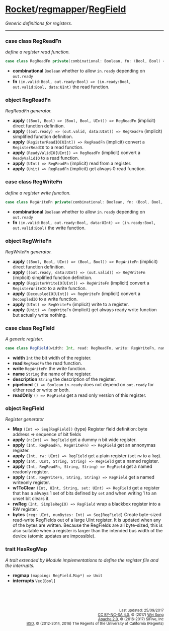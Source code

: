 [Rocket](../Readme.md)/[regmapper](../regmapper.md)/[RegField](https://github.com/freechipsproject/rocket-chip/tree/master/src/main/scala/regmapper/RegField.scala)
========================
*Generic definitions for registers.*

**********************

### case class RegReadFn
*define a register read function.*

~~~scala
case class RegReadFn private(combinational: Boolean, fn: (Bool, Bool) => (Bool, Bool, UInt))
~~~

+ **combinational** `Boolean` whether to allow `in.ready` depending on `out.ready`
+ **fn** `(in.valid:Bool, out.ready:Bool) => (in.ready:Bool, out.valid:Bool, data:UInt)` the read function.

### object RegReadFn
*RegReadFn generator.*

+ **apply** `((Bool, Bool) => (Bool, Bool, UInt)) => RegReadFn` (implicit) direct function definition.
+ **apply** `((out.ready) => (out.valid, data:UInt)) => RegReadFn` (implicit) simplified function definition.
+ **apply** `(RegisterReadIO[UInt]) => RegReadFn` (implicit) convert a `RegisterReadIO` to a read function.
+ **apply** `(ReadyValidIO[UInt]) => RegReadFn` (implicit) convert a `ReadyValidIO` to a read function.
+ **apply** `(UInt) => RegReadFn` (implicit) read from a register.
+ **apply** `(Unit) => RegReadFn` (implicit) get always 0 read function.

### case class RegWriteFn
*define a register write function.*

~~~scala
case class RegWriteFn private(combinational: Boolean, fn: (Bool, Bool, UInt) => (Bool, Bool))
~~~

+ **combinational** `Boolean` whether to allow `in.ready` depending on `out.ready`
+ **fn** `(in.valid:Bool, out.ready:Bool, data:UInt) => (in.ready:Bool, out.valid:Bool)` the write function.

### object RegWriteFn
*RegWriteFn generator.*

+ **apply** `((Bool, Bool, UInt) => (Bool, Bool)) => RegWriteFn` (implicit) direct function definition.
+ **apply** `((out.ready, data:UInt) => (out.valid)) => RegWriteFn` (implicit) simplified function definition.
+ **apply** `(RegisterWriteIO[UInt]) => RegWriteFn` (implicit) convert a `RegisterWriteIO` to a write function.
+ **apply** `(DecoupledIO[UInt]) => RegWriteFn` (implicit) convert a `DecoupledIO` to a write function.
+ **apply** `(UInt) => RegWriteFn` (implicit) write to a register.
+ **apply** `(Unit) => RegWriteFn` (implicit) get always ready write function but actually write nothing.

### case class RegField
*A generic register.*

~~~scala
case class RegField(width: Int, read: RegReadFn, write: RegWriteFn, name: String, description: String)
~~~

+ **width** `Int` the bit width of the register.
+ **read** `RegReadFn` the read function.
+ **write** `RegWriteFn` the write function.
+ **name** `String` the name of the register.
+ **description** `String` the description of the register.
+ **pipelined** `() => Boolean` `in.ready` does not depend on `out.ready` for either read or write or both.
+ **readOnly** `() => RegField` get a read only version of this register.

### object RegField
*Register generator*

+ **Map** `(Int => Seq[RegField])` (type) Register field definition: byte address => sequence of bit fields
+ **apply** `(n:Int) => RegField` get a dummy n bit wide register.
+ **apply** `(Int, RegReadFn, RegWriteFn) => RegField` get an annonymas register.
+ **apply** `(Int, rw: UInt) => RegField` get a plain register (set `rw` to a `Reg`).
+ **apply** `(Int, UInt, String, String) => RegField` get a named register.
+ **apply** `(Int, RegReadFn, String, String) => RegField` get a named readonly register.
+ **apply** `(Int, RegWriteFn, String, String) => RegField` get a named writeonly register.
+ **w1ToClear** `(Int, UInt, String, set: UInt) => RegField` get a register that has a always 1 set of bits defined by `set` and when writing 1 to an unset bit clears it.
+ **rwReg** `(Int, SimpleRegIO) => RegField` wrap a blackbox register into a RW register.
+ **bytes** `(reg: UInt, numBytes: Int) => Seq[RegField]`
  Create byte-sized read-write RegFields out of a large UInt register.
  It is updated when any of the bytes are written. Because the RegFields
  are all byte-sized, this is also suitable when a register is larger
  than the intended bus width of the device (atomic updates are impossible).

### trait HasRegMap
*A trait extended by Module implementations to define the register file and the interrupts.*

+ **regmap** `(mapping: RegField.Map*) => Unit`
+ **interrupts** `Vec[Bool]`



<br><br><br><p align="right">
<sub>
Last updated: 25/09/2017<br>
[CC BY-NC-SA 4.0](https://creativecommons.org/licenses/by-nc-sa/4.0/), &copy; (2017) [Wei Song](mailto:wsong83@gmail.com)<br>
[Apache 2.0](https://github.com/freechipsproject/rocket-chip/blob/master/LICENSE.SiFive), &copy; (2016-2017) SiFive, Inc<br>
[BSD](https://github.com/freechipsproject/rocket-chip/blob/master/LICENSE.Berkeley), &copy; (2012-2014, 2016) The Regents of the University of California (Regents)
</sub>
</p>
